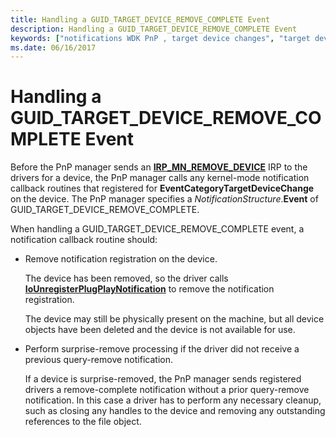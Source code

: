 ```yaml
---
title: Handling a GUID_TARGET_DEVICE_REMOVE_COMPLETE Event
description: Handling a GUID_TARGET_DEVICE_REMOVE_COMPLETE Event
keywords: ["notifications WDK PnP , target device changes", "target device change notifications WDK PnP", "EventCategoryTargetDeviceChange notification", "GUID_TARGET_DEVICE_REMOVE_COMPLETE"]
ms.date: 06/16/2017
---
```


# Handling a GUID\_TARGET\_DEVICE\_REMOVE\_COMPLETE Event





Before the PnP manager sends an [**IRP\_MN\_REMOVE\_DEVICE**](./irp-mn-remove-device.md) IRP to the drivers for a device, the PnP manager calls any kernel-mode notification callback routines that registered for **EventCategoryTargetDeviceChange** on the device. The PnP manager specifies a *NotificationStructure*.**Event** of GUID\_TARGET\_DEVICE\_REMOVE\_COMPLETE.

When handling a GUID\_TARGET\_DEVICE\_REMOVE\_COMPLETE event, a notification callback routine should:

-   Remove notification registration on the device.

    The device has been removed, so the driver calls [**IoUnregisterPlugPlayNotification**](/windows-hardware/drivers/ddi/wdm/nf-wdm-iounregisterplugplaynotification) to remove the notification registration.

    The device may still be physically present on the machine, but all device objects have been deleted and the device is not available for use.

-   Perform surprise-remove processing if the driver did not receive a previous query-remove notification.

    If a device is surprise-removed, the PnP manager sends registered drivers a remove-complete notification without a prior query-remove notification. In this case a driver has to perform any necessary cleanup, such as closing any handles to the device and removing any outstanding references to the file object.

 

